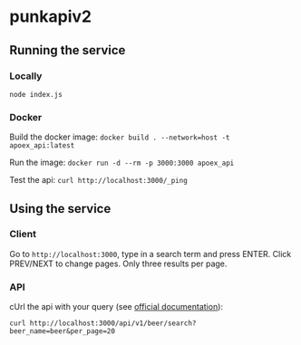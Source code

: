 # punkapiv2
## Running the service
### Locally
```
node index.js
```
### Docker
Build the docker image:
`docker build . --network=host -t apoex_api:latest`

Run the image:
`docker run -d --rm -p 3000:3000 apoex_api`

Test the api:
`curl http://localhost:3000/_ping`

## Using the service
### Client
Go to `http://localhost:3000`, type in a search term and press ENTER. Click PREV/NEXT to change pages. Only three results per page.
### API
cUrl the api with your query (see [official documentation](https://www.punkapi.com/documentation/v2)):
```
curl http://localhost:3000/api/v1/beer/search?beer_name=beer&per_page=20
```
